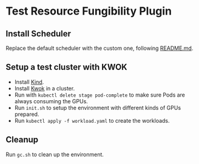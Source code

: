 # Test Resource Fungibility Plugin

## Install Scheduler

Replace the default scheduler with the custom one, following [README.md](../README.md).

## Setup a test cluster with KWOK

- Install [Kind](https://github.com/kubernetes-sigs/kind).
- Install [Kwok](https://kwok.sigs.k8s.io/docs/user/kwok-in-cluster/) in a cluster.
- Run with `kubectl delete stage pod-complete` to make sure Pods are always consuming the GPUs.
- Run `init.sh` to setup the environment with different kinds of GPUs prepared.
- Run `kubectl apply -f workload.yaml` to create the workloads.

## Cleanup

Run `gc.sh` to clean up the environment.
